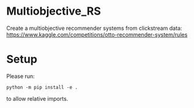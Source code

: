 # Multiobjective_RS

Create a multiobjective recommender systems from clickstream data: https://www.kaggle.com/competitions/otto-recommender-system/rules


# Setup

Please run:
```commandline
python -m pip install -e .
```
to allow relative imports.
